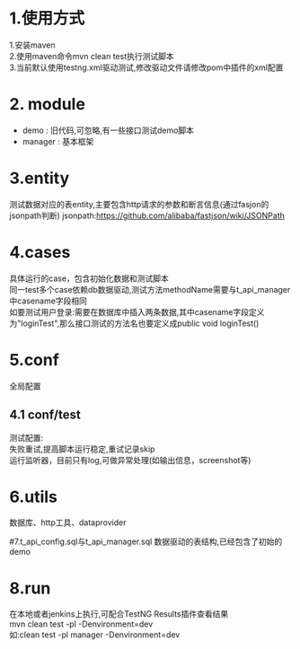 # 1.使用方式
1.安装maven  
2.使用maven命令mvn clean test执行测试脚本  
3.当前默认使用testng.xml驱动测试,修改驱动文件请修改pom中插件的xml配置  

# 2. module
* demo : 旧代码,可忽略,有一些接口测试demo脚本
* manager : 基本框架 

# 3.entity
测试数据对应的表entity,主要包含http请求的参数和断言信息(通过fasjon的jsonpath判断)
jsonpath:https://github.com/alibaba/fastjson/wiki/JSONPath

# 4.cases
具体运行的case，包含初始化数据和测试脚本  
同一test多个case依赖db数据驱动,测试方法methodName需要与t_api_manager中casename字段相同   
如要测试用户登录:需要在数据库中插入两条数据,其中casename字段定义为"loginTest",那么接口测试的方法名也要定义成public void loginTest()

# 5.conf
全局配置
## 4.1 conf/test
测试配置:  
失败重试,提高脚本运行稳定,重试记录skip  
运行监听器，目前只有log,可做异常处理(如输出信息，screenshot等)  

# 6.utils
数据库、http工具、dataprovider

#7.t_api_config.sql与t_api_manager.sql
数据驱动的表结构,已经包含了初始的demo

# 8.run
在本地或者jenkins上执行,可配合TestNG Results插件查看结果   
mvn clean test -pl <module-name>  -Denvironment=dev   
如:clean test -pl  manager   -Denvironment=dev
